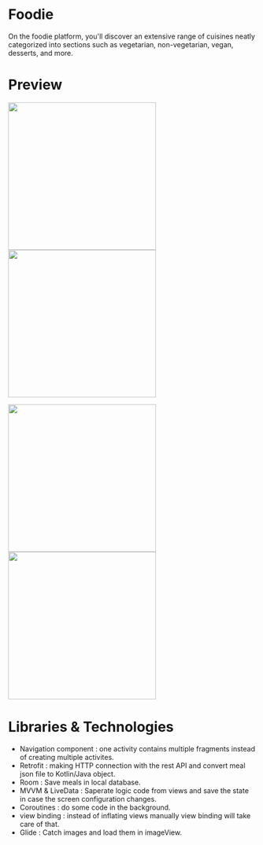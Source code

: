 # Foodie
On the foodie platform, you'll discover an extensive range of cuisines neatly categorized into sections such as vegetarian, non-vegetarian, vegan, desserts, and more.

# Preview
<p float="left">
    <img src="https://github.com/Bapan2003/Foodie/assets/85957141/9b7f02aa-4b70-4238-a02d-c27e0d37847a" width="300" />
  <img src="https://github.com/Bapan2003/Foodie/assets/85957141/be093f87-5e48-4403-9690-7ae636dcbd53" width="300" /> 
</p>
<p float="left">
  <img src="https://github.com/Bapan2003/Foodie/assets/85957141/d0749145-7d3d-4183-b3bd-658c5cc63b7e" width="300" />
  <img src="https://github.com/Bapan2003/Foodie/assets/85957141/29942e14-246e-43d0-95ca-3f46475efb4e" width="300" /> 
</p>

# Libraries & Technologies
- Navigation component : one activity contains multiple fragments instead of creating multiple activites.
- Retrofit : making HTTP connection with the rest API and convert meal json file to Kotlin/Java object.
- Room : Save meals in local database.
- MVVM & LiveData : Saperate logic code from views and save the state in case the screen configuration changes.
- Coroutines : do some code in the background.
- view binding : instead of inflating views manually view binding will take care of that.
- Glide : Catch images and load them in imageView.
